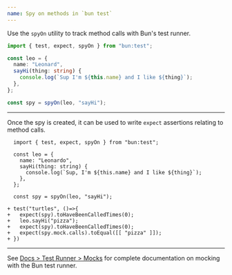 ```yaml
---
name: Spy on methods in `bun test`
---
```


Use the `spyOn` utility to track method calls with Bun's test runner.

```ts
import { test, expect, spyOn } from "bun:test";

const leo = {
  name: "Leonard",
  sayHi(thing: string) {
    console.log(`Sup I'm ${this.name} and I like ${thing}`);
  },
};

const spy = spyOn(leo, "sayHi");
```

---

Once the spy is created, it can be used to write `expect` assertions relating to method calls.

```ts-diff
  import { test, expect, spyOn } from "bun:test";

  const leo = {
    name: "Leonardo",
    sayHi(thing: string) {
      console.log(`Sup, I'm ${this.name} and I like ${thing}`);
    },
  };

  const spy = spyOn(leo, "sayHi");

+ test("turtles", ()=>{
+   expect(spy).toHaveBeenCalledTimes(0);
+   leo.sayHi("pizza");
+   expect(spy).toHaveBeenCalledTimes(0);
+   expect(spy.mock.calls).toEqual([[ "pizza" ]]);
+ })
```

---

See [Docs > Test Runner > Mocks](/docs/test/mocks) for complete documentation on mocking with the Bun test runner.
